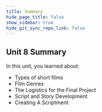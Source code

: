 ```yaml
---
title: Summary
hide_page_title: false
show_sidebar: true
hide_git_sync_repo_link: false
---
```

## Unit 8 Summary

In this unit, you learned about:

  - Types of short films
  - Film Genres
  - The Logistics for the Final Project
  - Script and Story Development
  - Creating A Scriptment
